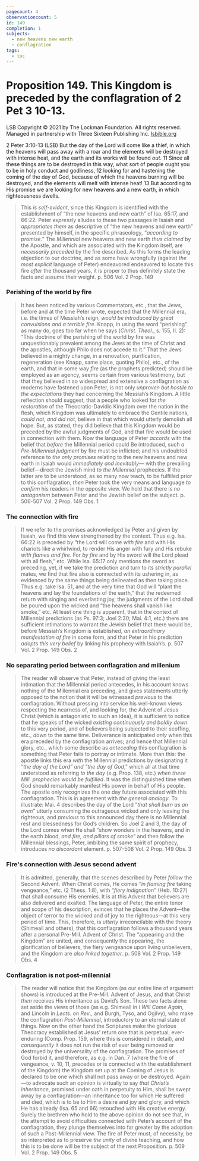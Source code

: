 ```yaml
---
pagecount: 4
observationcount: 5
id: 149
completion: 1
subjects:
  - new heavens new earth
  - conflagration
tags:
  - toc
---
```

# Proposition 149. This Kingdom is preceded by the conflagration of 2 Pet 3 10-13.

LSB
Copyright © 2021 by The Lockman Foundation. All rights reserved.  
Managed in partnership with Three Sixteen Publishing Inc. [lsbible.org](https://www.lsbible.org/)

2 Peter 3:10-13 (LSB)
But the day of the Lord will come like a thief, in which the heavens will pass away with a roar and the elements will be destroyed with intense heat, and the earth and its works will be found _out_. 11 Since all these things are to be destroyed in this way, what sort of people ought you to be in holy conduct and godliness, 12 looking for and hastening the coming of the day of God, because of which the heavens burning will be destroyed, and the elements will melt with intense heat! 13 But according to His promise we are looking for new heavens and a new earth, in which righteousness dwells.

>This *is self-evident*, since this Kingdom is identified with the establishment of “the new heavens and new earth” of Isa. 65:17, and 66:22. Peter *expressly* alludes to these two passages in Isaiah and *appropriates them* as descriptive of “the new heavens and new earth” presented by himself, in the specific phraseology, “*according to promise*.” The *Millennial* new heavens and new earth *thus claimed* by the Apostle, and which are associated with the Kingdom itself, are *necessarily preceded* by the fire described. As this forms the leading objection to our doctrine, and as some have wrongfully (against *the most explicit* language of Peter) endeavored endeavored to locate this fire *after* the thousand years, it is proper to thus definitely state the facts and assume their weight.
>p. 506 Vol. 2 Prop. 149
### Perishing of the world by fire
>It has been noticed by various Commentators, etc., that the Jews, before and at the time Peter wrote, expected that the Millennial era, i.e. the times of Messiah’s reign, *would be introduced by great convulsions and a terrible fire*. Knapp, in using the word “perishing” as many do, goes too far when he says (*Christ. Theol*., s. 155, II. 2): “This doctrine of the perishing of the world by fire was unquestionably prevalent among the Jews at the time of Christ and the apostles, although Philo does not accede to it.” That the Jews believed in a mighty change, in a renovation, purification, regeneration (see Knapp, same place, quoting Philo), etc., of the earth, and that in some way *fire* (as the prophets predicted) should be employed as an agency, seems certain from various testimony, but that they believed in so widespread and extensive a conflagration as moderns have fastened upon Peter, is not only *unproven but hostile to the expectations* they had concerning the Messiah’s Kingdom. A little reflection should suggest, that a people who looked for *the restoration* of the Theocratic-Davidic Kingdom over the nation in the flesh, which Kingdom was ultimately to embrace the Gentile nations, *could not, and did not*, believe in that which would utterly demolish all hope. But, as stated, they did believe that this Kingdom would be preceded by the awful judgments of God, and that fire would be used in connection with them. Now the language of Peter *accords* with the belief that *before* the Millennial period could Be introduced, such *a Pre-Millennial judgment* by fire must be inflicted; and his undoubted reference to *the only promises* relating to the new heavens and new earth in Isaiah would *immediately and inevitably*— with the prevailing belief—direct the Jewish mind *to the Millennial* prophecies. If the latter are to be understood, as so many now teach, to be fulfilled prior to this conflagration, *then* Peter took the very means and language *to confirm* his readers in the opposite view. We hold that there is *no antagonism* between Peter and the Jewish belief on the subject.
>p. 506-507 Vol. 2 Prop. 149 Obs. 1

### The connection with fire
>If we refer to the promises acknowledged by Peter and given by Isaiah, we find this view strengthened by the context. Thus e.g. Isa. 66:22 is preceded by “the Lord will come *with fire* and with His chariots like a whirlwind, to render His anger with fury and His rebuke *with flames and fire*. For *by fire* and by His sword will the Lord plead with all flesh,” etc. While Isa. 65:17 only mentions the sword as preceding, yet, if we take the prediction and turn to its *strictly parallel* mates, we find that fire also is connected with its ushering in, as evidenced by the same things being delineated as then taking place. Thus e.g. take Isa. 51, and at the very time that God will “plant the heavens and lay the foundations of the earth,” that the redeemed return with singing and everlasting joy, the judgments of the Lord shall be poured upon the wicked and “the heavens shall vanish like smoke,” etc. At least one thing is apparent, that in the context of Millennial predictions (as Ps. 97:3; Joel 2:30; Mai. 4:1, etc.) there are sufficient intimations to warrant the Jewish belief that there would be, before Messiah’s Kingdom is established, *an extraordinary manifestation of fire* in some form, and that Peter in his prediction *adopts this very belief* by linking his prophecy with Isaiah’s.
>p. 507 Vol. 2 Prop. 149 Obs. 2
### No separating period between conflagration and millenium
>The reader will observe that Peter, instead of giving the least intimation that the Millennial period antecedes, in his account knows nothing of the Millennial era preceding, and gives statements utterly opposed to the notion that it will be witnessed *previous* to the conflagration. Without pressing into service his well-known views respecting the nearness of, and looking for, the Advent of Jesus Christ (which is antagonistic to such an idea), it is sufficient to notice that he speaks of the wicked *existing continuously and boldly down* to this very period, and of believers being subjected to their scoffing, etc., *down* to the same time. Deliverance is anticipated *only* when this era preceded by the conflagration arrives; and hence that Millennial glory, etc., which some describe as *anteceding* this conflagration is something that Peter fails to portray or intimate. More than this: the apostle links this era *with* the Millennial predictions by designating it “*the day of the Lord” and “the day of God*,” which all at that time understood as referring *to the day* (e.g. Prop. 138, etc.) *when these Mill. prophecies would be fulfilled*. It was the distinguished time when God should remarkably manifest His power in behalf of His people. The apostle only recognizes the one day future associated with this conflagration. This is in agreement with *the general analogy*. To illustrate: Mai. 4 describes the day of the Lord “*that shall burn as an oven*” utterly consuming the outrageous wicked and only leaving the righteous, and *previous* to this announced day there is no Millennial rest and blessedness for God’s children. So Joel 2 and 3, the day of the Lord comes when He shall “show wonders in the heavens, and in the earth blood, *and fire, and pillars of smoke*” and then follow the Millennial blessings, Peter, imbibing the same spirit of prophecy, introduces *no discordant* element.
>p. 507-508 Vol. 2 Prop. 149 Obs. 3
### Fire's connection with Jesus second advent
>It is admitted, generally, that the scenes described by Peter *follow* the Second Advent. When Christ comes, He comes “*in flaming fire* taking vengeance,” etc. (2 Thess. 1:8), with “*fiery indignation*” (Heb. 10:27) that shall consume His enemies. It is at this Advent that believers are also delivered and exalted. The language of Peter, the entire tenor and scope of his description, evinces that he places the Advent—the object of terror to the wicked and of joy to the righteous—at this very period of time. This, therefore, is *utterly* irreconcilable with the theory (Shimeall and others), that this conflagration follows a thousand years after a personal Pre-Mill. Advent of Christ. The “appearing and the Kingdom” are united, and consequently the appearing, the glorification of believers, the fiery vengeance upon living unbelievers, and the Kingdom are *also linked together*.
>p. 508 Vol. 2 Prop. 149 Obs. 4
### Conflagration is not post-millennial
>The reader will notice that the Kingdom (as our entire line of argument shows) is introduced at the Pre-Mill. Advent of Jesus, and that Christ *then* receives His inheritance as David’s Son. These two facts alone set aside the views of those (as e.g. Shimeall in *I Will Come Again*, and Lincoln in *Lects. on Rev*., and Burgh, Tyso, and Ogilvy), who make the conflagration *Post-Millennial*, introductory to an eternal state of things. Now on the other hand the Scriptures make the glorious Theocracy established at Jesus’ return one that is perpetual, ever-enduring (Comp. Prop. 159, where this is considered in detail), and *consequently* it does not run the risk of ever being removed or destroyed by the universality of the conflagration. The promises of God forbid it, and therefore, as e.g. in Dan. 7 (where the fire of vengeance, v. 10, 11, precedes or is connected with the establishment of the Kingdom) the Kingdom set up at the Coming of Jesus is declared to be one which shall not pass away or be destroyed. Again—to advocate such an opinion is virtually to say *that Christ’s inheritance*, promised under oath in perpetuity to Him, shall be swept away by a conflagration—an inheritance too for which He suffered and died, which is to be to Him a desire and joy and glory, and which He has already (Isa. 65 and 66) retouched with His creative energy. Surely the brethren who hold to the above opinion do not see that, in the attempt to avoid difficulties connected with Peter’s account of the conflagration, they plunge themselves into far greater by the adoption of such a Post-Millennial view. The fire of Peter must, of necessity, be so interpreted as to preserve *the unity* of divine teaching, and how this is to be done will be the subject of the next Proposition.
>p. 509 Vol. 2 Prop. 149 Obs. 5




















